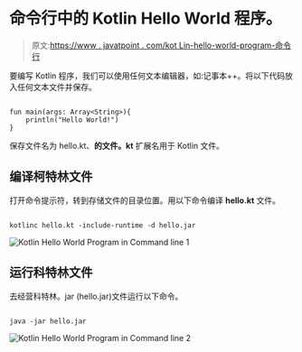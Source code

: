 # 命令行中的 Kotlin Hello World 程序。

> 原文:[https://www . javatpoint . com/kot Lin-hello-world-program-命令行](https://www.javatpoint.com/kotlin-hello-world-program-command-line)

要编写 Kotlin 程序，我们可以使用任何文本编辑器，如:记事本++。将以下代码放入任何文本文件并保存。

```

fun main(args: Array<String>){
	println("Hello World!")
}

```

保存文件名为 hello.kt、**的文件。kt** 扩展名用于 Kotlin 文件。

## 编译柯特林文件

打开命令提示符，转到存储文件的目录位置。用以下命令编译 **hello.kt** 文件。

```

kotlinc hello.kt -include-runtime -d hello.jar

```

![Kotlin Hello World Program in Command line 1](../Images/c50561abfd25a8df25cec4120a6c3df4.png)

## 运行科特林文件

去经营科特林。jar (hello.jar)文件运行以下命令。

```

java -jar hello.jar

```

![Kotlin Hello World Program in Command line 2](../Images/d5465e718268eaad4c0167340a5b7a0c.png)